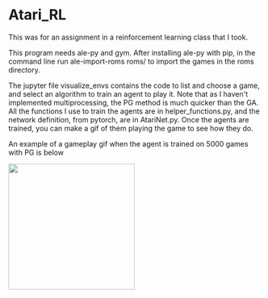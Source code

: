 # Atari_RL

This was for an assignment in a reinforcement learning class that I took.

This program needs ale-py and gym. After installing ale-py with pip, in the
command line run ale-import-roms roms/ to import the games in the roms 
directory.

The jupyter file visualize_envs contains the code to list and choose a game,
and select an algorithm to train an agent to play it. Note that as I haven't
implemented multiprocessing, the PG method is much quicker than the GA. All 
the functions I use to train the agents are in helper_functions.py, and the
network definition, from pytorch, are in AtariNet.py. Once the agents are 
trained, you can make a gif of them playing the game to see how they do.

An example of a gameplay gif when the agent is trained on 5000 games with PG
is below

<img src = "https://user-images.githubusercontent.com/38572823/195198691-1c63fd92-49df-401f-8f7c-4f7dd4a6e490.gif" width = "250" height = "250" />
